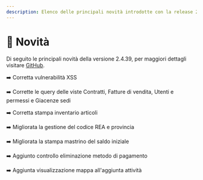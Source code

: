 ```yaml
---
description: Elenco delle principali novità introdotte con la release 2.4.39.
---
```


# 📣 Novità

Di seguito le principali novità della versione 2.4.39, per maggiori dettagli visitare [GitHub](https://github.com/devcode-it/openstamanager).

➡️ Corretta vulnerabilità XSS

➡️ Corrette le query delle viste Contratti, Fatture di vendita, Utenti e permessi e Giacenze sedi

➡️ Corretta stampa inventario articoli

➡️ Migliorata la gestione del codice REA e provincia

➡️ Migliorata la stampa mastrino del saldo iniziale

➡️ Aggiunto controllo eliminazione metodo di pagamento

➡️ Aggiunta visualizzazione mappa all'aggiunta attività

